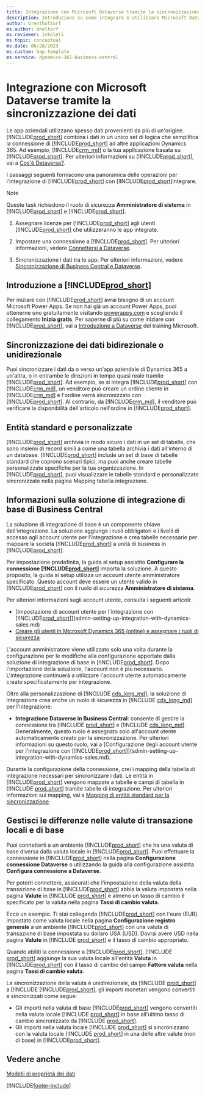 ```yaml
---
title: Integrazione con Microsoft Dataverse tramite la sincronizzazione dei dati
description: Introduzione su come integrare e utilizzare Microsoft Dataverse e i relativi componenti per connettersi ad altre applicazioni Dynamics 365.
author: brentholtorf
ms.author: bholtorf
ms.reviewer: ivkoleti
ms.topic: conceptual
ms.date: 06/28/2023
ms.custom: bap-template
ms.service: dynamics-365-business-central
---
```


# Integrazione con Microsoft Dataverse tramite la sincronizzazione dei dati

Le app aziendali utilizzano spesso dati provenienti da più di un'origine. [!INCLUDE[prod_short](includes/cds_long_md.md)] combina i dati in un unico set di logica che semplifica la connessione di [!INCLUDE[prod_short](includes/prod_short.md)] ad altre applicazioni Dynamics 365. Ad esempio, [!INCLUDE[crm_md](includes/crm_md.md)] o la tua applicazione basata su [!INCLUDE[prod_short](includes/cds_long_md.md)]. Per ulteriori informazioni su [!INCLUDE[prod_short](includes/cds_long_md.md)], vai a [Cos'è Dataverse?](/powerapps/maker/common-data-service/data-platform-intro).

I passaggi seguenti forniscono una panoramica delle operazioni per l'integrazione di [!INCLUDE[prod_short](includes/cds_long_md.md)] con [!INCLUDE[prod_short](includes/prod_short.md)]integrare.

> [!Note]  
> Queste task richiedono il ruolo di sicurezza **Amministratore di sistema** in [!INCLUDE[prod_short](includes/cds_long_md.md)] e [!INCLUDE[prod_short](includes/prod_short.md)].  

1. Assegnare licenze per [!INCLUDE[prod_short](includes/cds_long_md.md)] agli utenti [!INCLUDE[prod_short](includes/prod_short.md)] che utilizzeranno le app integrate.

2. Impostare una connessione a [!INCLUDE[prod_short](includes/cds_long_md.md)]. Per ulteriori informazioni, vedere [Connettersi a Dataverse](admin-how-to-set-up-a-dynamics-crm-connection.md).  

3. Sincronizzazione i dati tra le app. Per ulteriori informazioni, vedere [Sincronizzazione di Business Central e Dataverse](admin-synchronizing-business-central-and-sales.md). 

## Introduzione a [!INCLUDE[prod_short](includes/cds_long_md.md)]

Per iniziare con [!INCLUDE[prod_short](includes/cds_long_md.md)] avrai bisogno di un account Microsoft Power Apps. Se non hai già un account Power Apps, puoi ottenerne uno gratuitamente visitando [powerapps.com](https://make.powerapps.com/?utm_source=padocs&utm_medium=linkinadoc&utm_campaign=referralsfromdoc) e scegliendo il collegamento **Inizia gratis**. Per saperne di più su come iniziare con [!INCLUDE[prod_short](includes/cds_long_md.md)], vai a [Introduzione a Dataverse](/training/modules/get-started-with-powerapps-common-data-service/) del training Microsoft.

## Sincronizzazione dei dati bidirezionale o unidirezionale

Puoi sincronizzare i dati da o verso un'app aziendale di Dynamics 365 a un'altra, o in entrambe le direzioni in tempo quasi reale tramite [!INCLUDE[prod_short](includes/cds_long_md.md)]. Ad esempio, se si integra [!INCLUDE[prod_short](includes/prod_short.md)] con [!INCLUDE[crm_md](includes/crm_md.md)], un venditore può creare un ordine cliente in [!INCLUDE[crm_md](includes/crm_md.md)] e l'ordine verrà sincronizzato con [!INCLUDE[prod_short](includes/prod_short.md)]. Al contrario, da [!INCLUDE[crm_md](includes/crm_md.md)], il venditore può verificare la disponibilità dell'articolo nell'ordine in [!INCLUDE[prod_short](includes/prod_short.md)]. 

## Entità standard e personalizzate

[!INCLUDE[prod_short](includes/cds_long_md.md)] archivia in modo sicuro i dati in un set di tabelle, che sono insiemi di record simili a come una tabella archivia i dati all'interno di un database. [!INCLUDE[prod_short](includes/cds_long_md.md)] include un set di base di tabelle standard che coprono scenari tipici, ma puoi anche creare tabelle personalizzate specifiche per la tua organizzazione. In [!INCLUDE[prod_short](includes/prod_short.md)], puoi visualizzare le tabelle standard e personalizzate sincronizzate nella pagina Mapping tabella integrazione.

## Informazioni sulla soluzione di integrazione di base di Business Central

La soluzione di integrazione di base è un componente chiave dell'integrazione. La soluzione aggiunge i ruoli obbligatori e i livelli di accesso agli account utente per l'integrazione e crea tabelle necessarie per mappare la società [!INCLUDE[prod_short](includes/prod_short.md)] a unità di business in [!INCLUDE[prod_short](includes/cds_long_md.md)]. 

Per impostazione predefinita, la guida al setup assistito **Configurare la connessione [!INCLUDE[prod_short](includes/cds_long_md.md)]** importa la soluzione. A questo proposito, la guida al setup utilizza un account utente amministratore specificato. Questo account deve essere un utente valido in [!INCLUDE[prod_short](includes/cds_long_md.md)] con il ruolo di sicurezza **Amministratore di sistema**.  

Per ulteriori informazioni sugli account utente, consulta i seguenti articoli:

* [Impostazione di account utente per l'integrazione con [!INCLUDE[prod_short](includes/cds_long_md.md)]](admin-setting-up-integration-with-dynamics-sales.md) 
* [Creare gli utenti in Microsoft Dynamics 365 (online) e assegnare i ruoli di sicurezza](/dynamics365/customer-engagement/admin/create-users-assign-online-security-roles) 

L'account amministratore viene utilizzato solo una volta durante la configurazione per le modifiche alla configurazione apportate dalla soluzione di integrazione di base in [!INCLUDE[prod_short](includes/cds_long_md.md)]. Dopo l'importazione della soluzione, l'account non è più necessario. L'integrazione continuerà a utilizzare l'account utente automaticamente creato specificatamente per integrazione.

Oltre alla personalizzazione di [!INCLUDE [cds_long_md](includes/cds_long_md.md)], la soluzione di integrazione crea anche un ruolo di sicurezza in [!INCLUDE [cds_long_md](includes/cds_long_md.md)] per l'integrazione:

* **Integrazione Dataverse in Business Central**: consente di gestire la connessione tra [!INCLUDE [prod_short](includes/prod_short.md)] e [!INCLUDE [cds_long_md](includes/cds_long_md.md)]. Generalmente, questo ruolo è assegnato solo all'account utente automaticamente creato per la sincronizzazione. Per ulteriori informazioni su questo ruolo, vai a [Configurazione degli account utente per l'integrazione con [!INCLUDE[prod_short](includes/cds_long_md.md)]](admin-setting-up-integration-with-dynamics-sales.md).

Durante la configurazione della connessione, crei i mapping della tabella di integrazione necessari per sincronizzare i dati. Le entità in [!INCLUDE[prod_short](includes/cds_long_md.md)] vengono mappate a tabelle e campi di tabella in [!INCLUDE [prod_short](includes/prod_short.md)] tramite tabelle di integrazione. Per ulteriori informazioni sui mapping, vai a [Mapping di entità standard per la sincronizzazione](admin-synchronizing-business-central-and-sales.md#standard-table-mapping-for-synchronization).

## Gestisci le differenze nelle valute di transazione locali e di base

Puoi connetterti a un ambiente [!INCLUDE[prod_short](includes/cds_long_md.md)] che ha una valuta di base diversa dalla valuta locale in [!INCLUDE[prod_short](includes/prod_short.md)]. Puoi effettuare la connessione in [!INCLUDE[prod_short](includes/prod_short.md)] nella pagina **Configurazione connessione Dataverse** o utilizzando la guida alla configurazione assistita **Configura connessione a Dataverse**.

Per poterti connettere, assicurati che l'impostazione della valuta della transazione di base in [!INCLUDE[prod_short](includes/cds_long_md.md)] abbia la valuta impostata nella pagina **Valute** in [!INCLUDE [prod_short](includes/prod_short.md)] e almeno un tasso di cambio è specificato per la valuta nella pagina **Tassi di cambio valuta**.

Ecco un esempio. Ti stai collegando [!INCLUDE[prod_short](includes/cds_long_md.md)] con l'euro (EUR) impostato come valuta locale nella pagina **Configurazione registro generale** a un ambiente [!INCLUDE[prod_short](includes/cds_long_md.md)]  con una valuta di transazione di base impostata su dollaro USA (USD). Dovrai avere USD nella pagina **Valute** in [!INCLUDE [prod_short](includes/prod_short.md)] e il tasso di cambio appropriato. 

Quando abiliti la connessione a [!INCLUDE[prod_short](includes/cds_long_md.md)], [!INCLUDE [prod_short](includes/prod_short.md)] aggiunge la sua valuta locale all'entità **Valuta** in [!INCLUDE[prod_short](includes/cds_long_md.md)] con il tasso di cambio del campo **Fattore valuta** nella pagina **Tassi di cambio valuta**.

La sincronizzazione della valuta è unidirezionale, da [!INCLUDE [prod_short](includes/prod_short.md)] a [!INCLUDE [!INCLUDE[prod_short](includes/cds_long_md.md)], gli importi monetari vengono convertiti e sincronizzati come segue:

* Gli importi nella valuta di base [!INCLUDE[prod_short](includes/cds_long_md.md)] vengono convertiti nella valuta locale [!INCLUDE [prod_short](includes/prod_short.md)] in base all'ultimo tasso di cambio sincronizzato da [!INCLUDE [prod_short](includes/prod_short.md)].
* Gli importi nella valuta locale [!INCLUDE [prod_short](includes/prod_short.md)] si sincronizzano con la valuta locale [!INCLUDE [prod_short](includes/prod_short.md)] in una delle altre valute (non di base) in [!INCLUDE[prod_short](includes/cds_long_md.md)].

## Vedere anche

[Modelli di proprietà dei dati](admin-cds-company-concept.md)  
<!--needs to be removed as this is moved to dev-itpro docs[Walkthrough: Customizing an Integration with Dataverse](\dynamics365\business-central\dev-itpro\administration\administration-custom-cds-integration) -->


[!INCLUDE[footer-include](includes/footer-banner.md)]
